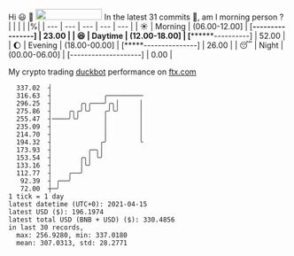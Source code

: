 Hi :smiley: :wave: <img src="https://jojoee.jojoee.com/api/utcnow" width="120" height="20">
In the latest 31 commits :bug:, am I morning person ? 
| | | | |%|
| --- | --- | --- | --- | --- |
| :sunny: | Morning | (06.00-12.00] | [****----------------] | 23.00 |
| :satisfied: | Daytime | (12.00-18.00] | [**********----------] | 52.00 |
| :moon: | Evening | (18.00-00.00] | [*****---------------] | 26.00 |
| :sleeping: | Night | (00.00-06.00] | [--------------------] | 0.00 |

My crypto trading [duckbot](https://github.com/jojoee/duckbot) performance on [ftx.com](https://ftx.com/#a=13144711)
```
  337.02  ┤
  316.63  ┤             ╭─────────
  296.25  ┤       ╭╮╭───╯╭╮│     │
  275.86  ┤    ╭╮╭╯╰╯   ╭╯╰╯     │
  255.47  ┤────╯╰╯      │        │
  235.09  ┤             │        │
  214.70  ┤             │        │
  194.32  ┤            ╭╯        ╰
  173.93  ┤         ╭─╮│
  153.54  ┤       ╭╮│ ╰╯
  133.16  ┤       │╰╯
  112.77  ┤    ╭──╯
   92.39  ┤ ╭──╯
   72.00  ┼─╯
1 tick = 1 day
latest datetime (UTC+0): 2021-04-15
latest USD ($): 196.1974
latest total USD (BNB + USD) ($): 330.4856
in last 30 records,
  max: 256.9280, min: 337.0180
  mean: 307.0313, std: 28.2771
``` 

